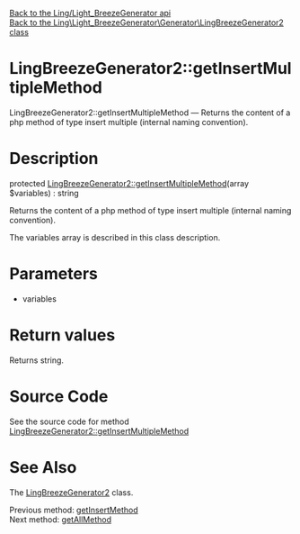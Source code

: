 [Back to the Ling/Light_BreezeGenerator api](https://github.com/lingtalfi/Light_BreezeGenerator/blob/master/doc/api/Ling/Light_BreezeGenerator.md)<br>
[Back to the Ling\Light_BreezeGenerator\Generator\LingBreezeGenerator2 class](https://github.com/lingtalfi/Light_BreezeGenerator/blob/master/doc/api/Ling/Light_BreezeGenerator/Generator/LingBreezeGenerator2.md)


LingBreezeGenerator2::getInsertMultipleMethod
================



LingBreezeGenerator2::getInsertMultipleMethod — Returns the content of a php method of type insert multiple (internal naming convention).




Description
================


protected [LingBreezeGenerator2::getInsertMultipleMethod](https://github.com/lingtalfi/Light_BreezeGenerator/blob/master/doc/api/Ling/Light_BreezeGenerator/Generator/LingBreezeGenerator2/getInsertMultipleMethod.md)(array $variables) : string




Returns the content of a php method of type insert multiple (internal naming convention).

The variables array is described in this class description.




Parameters
================


- variables

    


Return values
================

Returns string.








Source Code
===========
See the source code for method [LingBreezeGenerator2::getInsertMultipleMethod](https://github.com/lingtalfi/Light_BreezeGenerator/blob/master/Generator/LingBreezeGenerator2.php#L2005-L2021)


See Also
================

The [LingBreezeGenerator2](https://github.com/lingtalfi/Light_BreezeGenerator/blob/master/doc/api/Ling/Light_BreezeGenerator/Generator/LingBreezeGenerator2.md) class.

Previous method: [getInsertMethod](https://github.com/lingtalfi/Light_BreezeGenerator/blob/master/doc/api/Ling/Light_BreezeGenerator/Generator/LingBreezeGenerator2/getInsertMethod.md)<br>Next method: [getAllMethod](https://github.com/lingtalfi/Light_BreezeGenerator/blob/master/doc/api/Ling/Light_BreezeGenerator/Generator/LingBreezeGenerator2/getAllMethod.md)<br>

